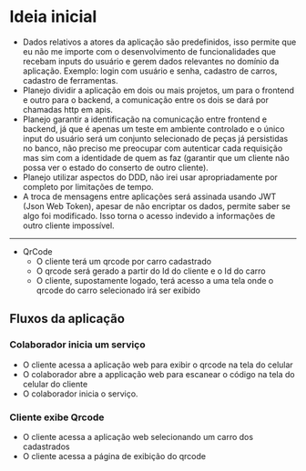 # Ideia inicial
* Dados relativos a atores da aplicação são predefinidos, isso permite que eu não me importe com o desenvolvimento de funcionalidades que recebam inputs do usuário e gerem dados relevantes no domínio da aplicação. Exemplo: login com usuário e senha, cadastro de carros, cadastro de ferramentas.
* Planejo dividir a aplicação em dois ou mais projetos, um para o frontend e outro para o backend, a comunicação entre os dois se dará por chamadas http em apis.
* Planejo garantir a identificação na comunicação entre frontend e backend, já que é apenas um teste em ambiente controlado e o único input do usuário será um conjunto selecionado de peças já persistidas no banco, não preciso me preocupar com autenticar cada requisição mas sim com a identidade de quem as faz (garantir que um cliente não possa ver o estado do conserto de outro cliente).
* Planejo utilizar aspectos do DDD, não irei usar apropriadamente por completo por limitações de tempo.
* A troca de mensagens entre aplicações será assinada usando JWT (Json Web Token), apesar de não encriptar os dados, permite saber se algo foi modificado. Isso torna o acesso indevido a informações de outro cliente impossível.
---
* QrCode
    * O cliente terá um qrcode por carro cadastrado
    * O qrcode será gerado a partir do Id do cliente e o Id do carro
    * O cliente, supostamente logado, terá acesso a uma tela onde o qrcode do carro selecionado irá ser exibido

## Fluxos da aplicação

### Colaborador inicia um serviço
* O cliente acessa a aplicação web para exibir o qrcode na tela do celular
* O colaborador abre a applicação web para escanear o código na tela do celular do cliente
* O colaborador inicia o serviço.

### Cliente exibe Qrcode
* O cliente acessa a aplicação web selecionando um carro dos cadastrados
* O cliente acessa a página de exibição do qrcode
